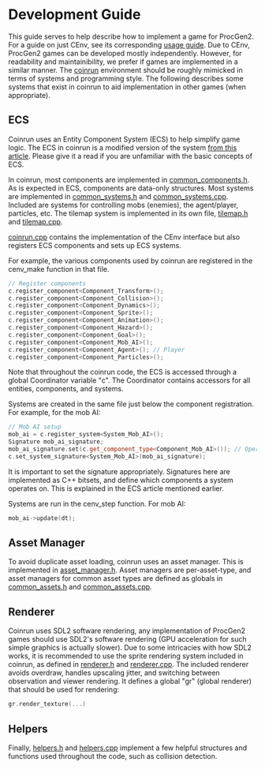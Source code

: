# Development Guide

This guide serves to help describe how to implement a game for ProcGen2. For a guide on just CEnv, see its corresponding [usage guide](./cenv/USAGE_GUIDE.md).
Due to CEnv, ProcGen2 games can be developed mostly independently. However, for readability and maintainibility, we prefer if games are implemented in a similar manner.
The [coinrun](./games/coinrun/) environment should be roughly mimicked in terms of systems and programming style. The following describes some systems that exist in coinrun to aid implementation in other games (when appropriate).

## ECS

Coinrun uses an Entity Component System (ECS) to help simplify game logic. The ECS in coinrun is a modified version of the system [from this article](https://austinmorlan.com/posts/entity_component_system/).
Please give it a read if you are unfamiliar with the basic concepts of ECS.

In coinrun, most components are implemented in [common_components.h](./games/coinrun/common_components.h). As is expected in ECS, components are data-only structures.
Most systems are implemented in [common_systems.h](./games/coinrun/common_systems.h) and [common_systems.cpp](./games/coinrun/common_systems.h). Included are systems for controlling mobs (enemies), the agent/player, particles, etc.
The tilemap system is implemented in its own file, [tilemap.h](./games/coinrun/tilemap.h) and [tilemap.cpp](./games/coinrun/tilemap.cpp).

[coinrun.cpp](./games/coinrun/coinrun.cpp) contains the implementation of the CEnv interface but also registers ECS components and sets up ECS systems.

For example, the various components used by coinrun are registered in the cenv_make function in that file.

```c++
// Register components
c.register_component<Component_Transform>();
c.register_component<Component_Collision>();
c.register_component<Component_Dynamics>();
c.register_component<Component_Sprite>();
c.register_component<Component_Animation>();
c.register_component<Component_Hazard>();
c.register_component<Component_Goal>();
c.register_component<Component_Mob_AI>();
c.register_component<Component_Agent>(); // Player
c.register_component<Component_Particles>();
```

Note that throughout the coinrun code, the ECS is accessed through a global Coordinator variable "c". The Coordinator contains accessors for all entities, components, and systems.

Systems are created in the same file just below the component registration. For example, for the mob AI:

```c++
// Mob AI setup
mob_ai = c.register_system<System_Mob_AI>();
Signature mob_ai_signature;
mob_ai_signature.set(c.get_component_type<Component_Mob_AI>()); // Operate only on mobs
c.set_system_signature<System_Mob_AI>(mob_ai_signature);
```

It is important to set the signature appropriately. Signatures here are implemented as C++ bitsets, and define which components a system operates on. This is explained in the ECS article mentioned earlier.

Systems are run in the cenv_step function. For mob AI:

```c++
mob_ai->update(dt);
```

## Asset Manager

To avoid duplicate asset loading, coinrun uses an asset manager. This is implemented in [asset_manager.h](./games/coinrun/asset_manager.h).
Asset managers are per-asset-type, and asset managers for common asset types are defined as globals in [common_assets.h](./games/coinrun/common_assets.h) and [common_assets.cpp](./games/coinrun/common_assets.cpp).

## Renderer

Coinrun uses SDL2 software rendering, any implementation of ProcGen2 games should use SDL2's software rendering (GPU acceleration for such simple graphics is actually slower).
Due to some intricacies with how SDL2 works, it is recommended to use the sprite rendering system included in coinrun, as defined in [renderer.h](./games/coinrun/renderer.h) and [renderer.cpp](./games/coinrun/renderer.cpp).
The included renderer avoids overdraw, handles upscaling jitter, and switching between observation and viewer rendering.
It defines a global "gr" (global renderer) that should be used for rendering:

```c++
gr.render_texture(...)
```

## Helpers

Finally, [helpers.h](./games/coinrun/helpers.h) and [helpers.cpp](./games/coinrun/helpers.cpp) implement a few helpful structures and functions used throughout the code, such as collision detection.
